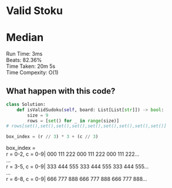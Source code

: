 Valid Stoku
=========
# Median
Run Time: 3ms        
Beats: 82.36%      
Time Taken: 20m 5s      
Time Compexity: O(1)

## What happen with this code?

```python
class Solution:
    def isValidSudoku(self, board: List[List[str]]) -> bool:
        size = 9
        rows = [set() for _ in range(size)]
# rows[set(),set(),set(),set(),set(),set(),set(),set(),set()]
```

```python
box_index = (r // 3) * 3 + (c // 3)
```
box_index =  
r = 0-2, c = 0-9| 000 111 222 000 111 222 000 111 222...       
...   
r = 3-5, c = 0-9| 333 444 555 333 444 555 333 444 555...       
...   
r = 6-8, c = 0-9| 666 777 888 666 777 888 666 777 888...    
